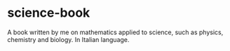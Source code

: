 # science-book
A book written by me on mathematics applied to science, such as physics, chemistry and biology. In Italian language.
